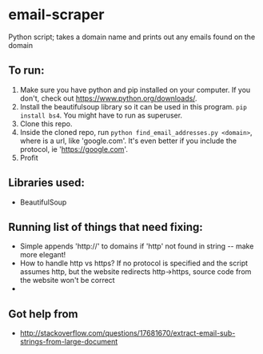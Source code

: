 # email-scraper
Python script; takes a domain name and prints out any emails found on the domain

## To run:
 1. Make sure you have python and pip installed on your computer. If you don't, check out https://www.python.org/downloads/.
 2. Install the beautifulsoup library so it can be used in this program. `pip install bs4`. You might have to run as superuser.
 3. Clone this repo.
 4. Inside the cloned repo, run `python find_email_addresses.py <domain>`, where <domain> is a url, like 'google.com'. It's even better if you include the protocol, ie 'https://google.com'.
 5. Profit


## Libraries used:
 - BeautifulSoup

## Running list of things that need fixing:
 - Simple appends 'http://' to domains if 'http' not found in string -- make more elegant!
 - How to handle http vs https? If no protocol is specified and the script assumes http, but the website redirects http->https, source code from the website won't be correct
 -

## Got help from
 - http://stackoverflow.com/questions/17681670/extract-email-sub-strings-from-large-document



